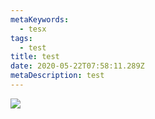 ```yaml
---
metaKeywords:
  - tesx
tags:
  - test
title: test
date: 2020-05-22T07:58:11.289Z
metaDescription: test
---
```

![](/images/artisan_screenshot.jpg)